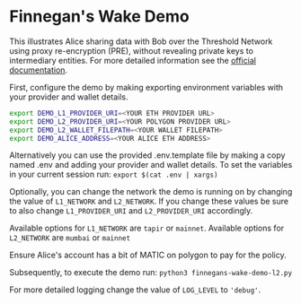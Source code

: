 # Finnegan's Wake Demo

This illustrates Alice sharing data with Bob over the Threshold Network using proxy re-encryption (PRE),
without revealing private keys to intermediary entities.  For more detailed information see the [official documentation](https://docs.nucypher.com/en/latest/).

First, configure the demo by making exporting environment variables
with your provider and wallet details.

```bash
export DEMO_L1_PROVIDER_URI=<YOUR ETH PROVIDER URL>
export DEMO_L2_PROVIDER_URI=<YOUR POLYGON PROVIDER URL>
export DEMO_L2_WALLET_FILEPATH=<YOUR WALLET FILEPATH>
export DEMO_ALICE_ADDRESS=<YOUR ALICE ETH ADDRESS>
```

Alternatively you can use the provided .env.template file by making a copy named .env
and adding your provider and wallet details.  To set the variables in your current session run:
`export $(cat .env | xargs)`

Optionally, you can change the network the demo is running on by changing the value of `L1_NETWORK` and `L2_NETWORK`.
If you change these values be sure to also change `L1_PROVIDER_URI` and `L2_PROVIDER_URI` accordingly.

Available options for `L1_NETWORK` are `tapir` or `mainnet`.
Available options for `L2_NETWORK` are `mumbai` or `mainnet`

Ensure Alice's account has a bit of MATIC on polygon to pay for the policy.

Subsequently, to execute the demo run:
`python3 finnegans-wake-demo-l2.py`

For more detailed logging change the value of `LOG_LEVEL` to `'debug'`.

